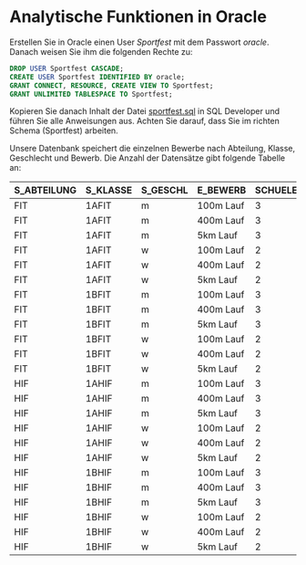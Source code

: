 # Analytische Funktionen in Oracle

Erstellen Sie in Oracle einen User *Sportfest* mit dem Passwort *oracle*. Danach weisen Sie ihm
die folgenden Rechte zu:

```sql
DROP USER Sportfest CASCADE;
CREATE USER Sportfest IDENTIFIED BY oracle;
GRANT CONNECT, RESOURCE, CREATE VIEW TO Sportfest;
GRANT UNLIMITED TABLESPACE TO Sportfest;
```

Kopieren Sie danach Inhalt der Datei [sportfest.sql](https://raw.githubusercontent.com/schletz/Dbi3Sem/master/02_Analytical%20Functions/sportfest.sql) 
in SQL Developer und führen Sie alle Anweisungen aus. Achten Sie darauf, dass Sie im richten Schema
(Sportfest) arbeiten.

Unsere Datenbank speichert die einzelnen Bewerbe nach Abteilung, Klasse, Geschlecht und Bewerb. Die
Anzahl der Datensätze gibt folgende Tabelle an:

| S_ABTEILUNG	| S_KLASSE	| S_GESCHL	| E_BEWERB 	| SCHUELER	| ROWS	| 
| -----------	| --------	| --------	| ---------	| ---	| ----	| 
| FIT        	| 1AFIT   	| m       	| 100m Lauf	| 3  	| 30  	| 
| FIT        	| 1AFIT   	| m       	| 400m Lauf	| 3  	| 24  	| 
| FIT        	| 1AFIT   	| m       	| 5km Lauf 	| 3  	| 37  	| 
| FIT        	| 1AFIT   	| w       	| 100m Lauf	| 2  	| 17  	| 
| FIT        	| 1AFIT   	| w       	| 400m Lauf	| 2  	| 18  	| 
| FIT        	| 1AFIT   	| w       	| 5km Lauf 	| 2  	| 16  	| 
| FIT        	| 1BFIT   	| m       	| 100m Lauf	| 3  	| 35  	| 
| FIT        	| 1BFIT   	| m       	| 400m Lauf	| 3  	| 28  	| 
| FIT        	| 1BFIT   	| m       	| 5km Lauf 	| 3  	| 30  	| 
| FIT        	| 1BFIT   	| w       	| 100m Lauf	| 2  	| 22  	| 
| FIT        	| 1BFIT   	| w       	| 400m Lauf	| 2  	| 18  	| 
| FIT        	| 1BFIT   	| w       	| 5km Lauf 	| 2  	| 18  	| 
| HIF        	| 1AHIF   	| m       	| 100m Lauf	| 3  	| 31  	| 
| HIF        	| 1AHIF   	| m       	| 400m Lauf	| 3  	| 36  	| 
| HIF        	| 1AHIF   	| m       	| 5km Lauf 	| 3  	| 35  	| 
| HIF        	| 1AHIF   	| w       	| 100m Lauf	| 2  	| 25  	| 
| HIF        	| 1AHIF   	| w       	| 400m Lauf	| 2  	| 20  	| 
| HIF        	| 1AHIF   	| w       	| 5km Lauf 	| 2  	| 12  	| 
| HIF        	| 1BHIF   	| m       	| 100m Lauf	| 3  	| 33  	| 
| HIF        	| 1BHIF   	| m       	| 400m Lauf	| 3  	| 36  	| 
| HIF        	| 1BHIF   	| m       	| 5km Lauf 	| 3  	| 31  	| 
| HIF        	| 1BHIF   	| w       	| 100m Lauf	| 2  	| 24  	| 
| HIF        	| 1BHIF   	| w       	| 400m Lauf	| 2  	| 19  	| 
| HIF        	| 1BHIF   	| w       	| 5km Lauf 	| 2  	| 18  	| 
